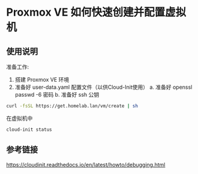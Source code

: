 # Proxmox VE 如何快速创建并配置虚拟机

## 使用说明

准备工作:
1. 搭建 Proxmox VE 环境
2. 准备好 user-data.yaml 配置文件（以供Cloud-Init使用）
    a. 准备好 openssl passwd -6 密码
    b. 准备好 ssh 公钥

```bash
curl -fsSL https://get.homelab.lan/vm/create | sh
```

在虚拟机中

```bash
cloud-init status
```
## 参考链接
https://cloudinit.readthedocs.io/en/latest/howto/debugging.html
